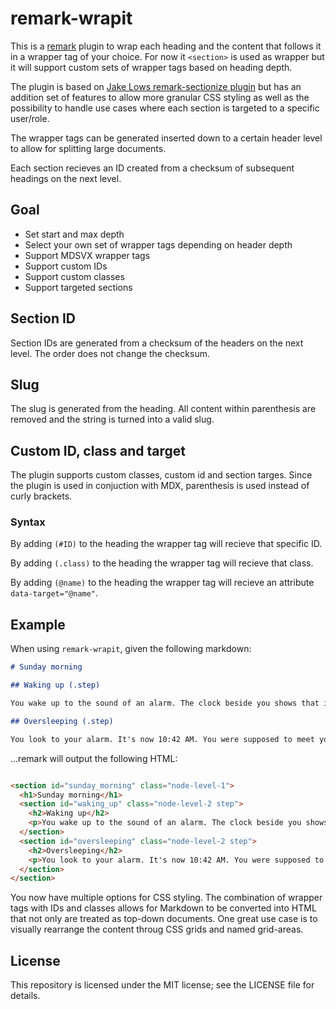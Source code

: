 # remark-wrapit

This is a [remark](https://github.com/remarkjs/remark) plugin to wrap each heading and the content that follows it in a wrapper tag of your choice. For now it `<section>` is used as wrapper but it will support custom sets of wrapper tags based on heading depth.

The plugin is based on [Jake Lows remark-sectionize plugin](https://github.com/jake-low/remark-sectionize) but has an addition set of features to allow more granular CSS styling as well as the possibility to handle use cases where each section is targeted to a specific user/role.

The wrapper tags can be generated inserted down to a certain header level to allow for splitting large documents.

Each section recieves an ID created from a checksum of subsequent headings on the next level.

## Goal

- Set start and max depth
- Select your own set of wrapper tags depending on header depth
- Support MDSVX wrapper tags
- Support custom IDs
- Support custom classes
- Support targeted sections

## Section ID

Section IDs are generated from a checksum of the headers on the next level. The order does not change the checksum.
## Slug

The slug is generated from the heading. All content within parenthesis are removed and the string is turned into a valid slug.

## Custom ID, class and target

The plugin supports custom classes, custom id and section targes. Since the plugin is used in conjuction with MDX, parenthesis is used instead of curly brackets.

### Syntax

By adding `(#ID)` to the heading the wrapper tag will recieve that specific ID.

By adding `(.class)` to the heading the wrapper tag will recieve that class.

By adding `(@name)` to the heading the wrapper tag will recieve an attribute `data-target="@name"`.

## Example

When using `remark-wrapit`, given the following markdown:

```md
# Sunday morning

## Waking up (.step)

You wake up to the sound of an alarm. The clock beside you shows that it's 8:00 AM. It is too early to get up. You roll over and fall asleep again.

## Oversleeping (.step)

You look to your alarm. It's now 10:42 AM. You were supposed to meet your girlfriend at her place at 10.
```

...remark will output the following HTML:

```html

<section id="sunday_morning" class="node-level-1">
  <h1>Sunday morning</h1>
  <section id="waking_up" class="node-level-2 step">
    <h2>Waking up</h2>
    <p>You wake up to the sound of an alarm. The clock beside you shows that it's 8:00 AM. It is too early to get up. You roll over and fall asleep again.</p>
  </section>
  <section id="oversleeping" class="node-level-2 step">
    <h2>Oversleeping</h2>
    <p>You look to your alarm. It's now 10:42 AM. You were supposed to meet your girlfriend at her place at 10.</p>
  </section>
</section>
```

You now have multiple options for CSS styling. The combination of wrapper tags with IDs and classes allows for Markdown to be converted into HTML that not only are treated as top-down documents. One great use case is to visually rearrange the content throug CSS grids and named grid-areas.

## License

This repository is licensed under the MIT license; see the LICENSE file for details.
